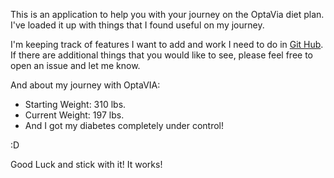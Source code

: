 This is an application to help you with your journey on the OptaVia diet plan. I've loaded it up with things that I found useful on my journey.

I'm keeping track of features I want to add and work I need to do in [Git Hub](https://github.com/ChanEilFhios/OptaViAid/projects/1?add_cards_query=is%3Aopen).
If there are additional things that you would like to see, please feel free to open an issue and let me know.

And about my journey with OptaVIA:
* Starting Weight: 310 lbs.
* Current Weight: 197 lbs.
* And I got my diabetes completely under control!

:D

Good Luck and stick with it! It works!
